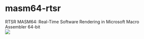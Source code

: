# masm64-rtsr
RTSR MASM64: Real-Time Software Rendering in Microsoft Macro Assembler 64-bit  
![](https://github.com/IbrahimHindawi/masm64-rtsr/23.gif)
